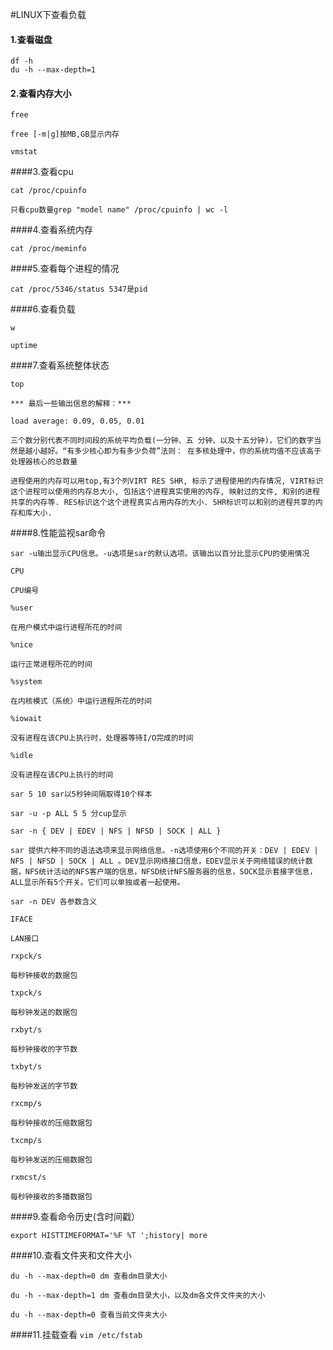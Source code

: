 #LINUX下查看负载

#### 1.查看磁盘

```
df -h
du -h --max-depth=1
```

#### 2.查看内存大小

```
free

free [-m|g]按MB,GB显示内存

vmstat
```

####3.查看cpu

`cat /proc/cpuinfo`

``` 只看cpu数量grep "model name" /proc/cpuinfo | wc -l ```

####4.查看系统内存

`cat /proc/meminfo`

####5.查看每个进程的情况

`cat /proc/5346/status 5347是pid`

####6.查看负载

`w`

`uptime`

####7.查看系统整体状态

`top`

```
*** 最后一些输出信息的解释：***

load average: 0.09, 0.05, 0.01

三个数分别代表不同时间段的系统平均负载(一分钟、五 分钟、以及十五分钟)，它们的数字当然是越小越好。“有多少核心即为有多少负荷”法则： 在多核处理中，你的系统均值不应该高于处理器核心的总数量

进程使用的内存可以用top,有3个列VIRT RES SHR, 标示了进程使用的内存情况, VIRT标识这个进程可以使用的内存总大小, 包括这个进程真实使用的内存, 映射过的文件, 和别的进程共享的内存等. RES标识这个这个进程真实占用内存的大小. SHR标识可以和别的进程共享的内存和库大小.
```
####8.性能监视sar命令

`sar -u输出显示CPU信息。-u选项是sar的默认选项。该输出以百分比显示CPU的使用情况`

`CPU`

```
CPU编号

%user

在用户模式中运行进程所花的时间

%nice

运行正常进程所花的时间

%system

在内核模式（系统）中运行进程所花的时间

%iowait

没有进程在该CPU上执行时，处理器等待I/O完成的时间

%idle

没有进程在该CPU上执行的时间

sar 5 10 sar以5秒钟间隔取得10个样本

sar -u -p ALL 5 5 分cup显示

sar -n { DEV | EDEV | NFS | NFSD | SOCK | ALL }

sar 提供六种不同的语法选项来显示网络信息。-n选项使用6个不同的开关：DEV | EDEV | NFS | NFSD | SOCK | ALL 。DEV显示网络接口信息，EDEV显示关于网络错误的统计数据，NFS统计活动的NFS客户端的信息，NFSD统计NFS服务器的信息，SOCK显示套接字信息，ALL显示所有5个开关。它们可以单独或者一起使用。

sar -n DEV 各参数含义

IFACE

LAN接口

rxpck/s

每秒钟接收的数据包

txpck/s

每秒钟发送的数据包

rxbyt/s

每秒钟接收的字节数

txbyt/s

每秒钟发送的字节数

rxcmp/s

每秒钟接收的压缩数据包

txcmp/s

每秒钟发送的压缩数据包

rxmcst/s

每秒钟接收的多播数据包
```

####9.查看命令历史(含时间戳）

`export HISTTIMEFORMAT='%F %T ';history| more`

####10.查看文件夹和文件大小

```
du -h --max-depth=0 dm 查看dm目录大小

du -h --max-depth=1 dm 查看dm目录大小，以及dm各文件文件夹的大小

du -h --max-depth=0 查看当前文件夹大小
```
####11.挂载查看
`vim /etc/fstab`

